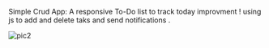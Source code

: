 Simple Crud App:
A responsive To-Do list to track today improvment !
using js to add and delete taks and send notifications .

![pic2](https://github.com/Nada-webdev/Day1js-To-Do-list-/assets/140740775/6f8bc4f6-f9f5-4ea3-af9a-b238f7f84b93)

